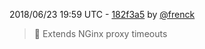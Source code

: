 2018/06/23 19:59 UTC - [182f3a5](https://github.com/hassio-addons/addon-octobox/commit/182f3a5e3f383dcc1a64c0ed72794397c89c30e0) by [@frenck](https://github.com/frenck)
> :rocket: Extends NGinx proxy timeouts 

